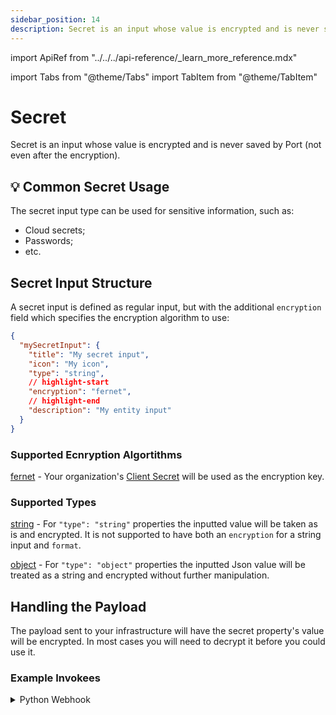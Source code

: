 ```yaml
---
sidebar_position: 14
description: Secret is an input whose value is encrypted and is never saved in Port's Databases.
---
```


import ApiRef from "../../../api-reference/\_learn_more_reference.mdx"

import Tabs from "@theme/Tabs"
import TabItem from "@theme/TabItem"

# Secret

Secret is an input whose value is encrypted and is never saved by Port (not even after the encryption).

## 💡 Common Secret Usage

The secret input type can be used for sensitive information, such as:

- Cloud secrets;
- Passwords;
- etc.

## Secret Input Structure

A secret input is defined as regular input, but with the additional `encryption` field which specifies the encryption algorithm to use:

```json showLineNumbers
{
  "mySecretInput": {
    "title": "My secret input",
    "icon": "My icon",
    "type": "string",
    // highlight-start
    "encryption": "fernet",
    // highlight-end
    "description": "My entity input"
  }
}
```

### Supported Ecnryption Algortithms

[fernet](https://cryptography.io/en/latest/fernet/) - Your organization's [Client Secret](../../../build-your-software-catalog/sync-data-to-catalog/api/#find-your-port-credentials) will be used as the encryption key.

### Supported Types

[string](./text.md) - For `"type": "string"` properties the inputted value will be taken as is and encrypted. It is not supported to have both an `encryption` for a string input and `format`.

[object](./object.md) - For `"type": "object"` properties the inputted Json value will be treated as a string and encrypted without further manipulation.

## Handling the Payload

The payload sent to your infrastructure will have the secret property's value will be encrypted.
In most cases you will need to decrypt it before you could use it.

### Example Invokees

<details>
<summary> Python Webhook </summary>

These examples use the `flask` and `cryptography` packages.

<Tabs groupId="python-webhook" queryString defaultValue="string" values={[
{label: "String Secret", value: "string"},
{label: "Object Secret", value: "object"}
]}>

<TabItem value="string">

```python showLineNumbers
import base64
import json
import os

from flask import Flask, request
from cryptography.fernet import Fernet


PORT_CLIENT_SECRET = 'YOUR PORT CLIENT SECRET'

# Flask app should start in global layout
app = Flask(__name__)

@app.route('/', methods=['POST'])
def webhook():
    # initialize the fernet decrypter
    key = base64.urlsafe_b64encode(PORT_CLIENT_SECRET.encode())
    fernet_instance = Fernet(key)

    req = request.get_json(silent=True, force=True)
    encrypted_property_value = req.get('payload').get('properties').get('secret-property')

    # decrypt the property
    decrypted_property_value = fernet_instance.decrypt(encrypted_property_value)

    return decrypted_property_value # this is the original value the user sent

if __name__ == '__main__':
    port = int(os.getenv('PORT', 80))

    print ("Starting app on port %d" % port)

    app.run(debug=False, port=port, host='0.0.0.0')
```

</TabItem>
<TabItem value="object">

```python showLineNumbers
import base64
import json
import os

from flask import Flask, request
from cryptography.fernet import Fernet


PORT_CLIENT_SECRET = 'YOUR PORT CLIENT SECRET'

# Flask app should start in global layout
app = Flask(__name__)

@app.route('/', methods=['POST'])
def webhook():
    # initialize the fernet decrypter
    key = base64.urlsafe_b64encode(PORT_CLIENT_SECRET.encode())
    fernet_instance = Fernet(key)

    req = request.get_json(silent=True, force=True)
    encrypted_property_value = req.get('payload').get('properties').get('secret-property')

    # decrypt the property
    decrypted_property_value = fernet_instance.decrypt(encrypted_property_value)
    dict_property_value = json.loads(decrypted_property_value)


    return dict_property_value # this is the original value the user sent

if __name__ == '__main__':
    port = int(os.getenv('PORT', 80))

    print ("Starting app on port %d" % port)

    app.run(debug=False, port=port, host='0.0.0.0')
```

</TabItem>
</Tabs>

</details>
